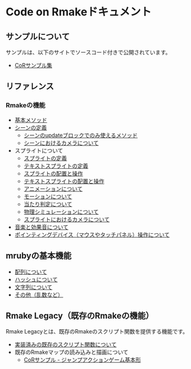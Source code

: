# Code on Rmakeドキュメント

## サンプルについて

サンプルは、以下のサイトでソースコード付きで公開されています。

* [CoRサンプル集](https://rmake.jp/games/cor_examples)

## リファレンス

### Rmakeの機能

* [基本メソッド](rmake/basic.md)
* [シーンの定義](rmake/scene.md)
  * [シーンのupdateブロックでのみ使えるメソッド](rmake/scene_update.md)
  * [シーンにおけるカメラについて](rmake/scene_camera.md)
* スプライトについて
  * [スプライトの定義](rmake/define_sprite.md)
  * [テキストスプライトの定義](rmake/define_text_sprite.md)
  * [スプライトの配置と操作](rmake/sprite.md)
  * [テキストスプライトの配置と操作](rmake/text_sprite.md)
  * [アニメーションについて](rmake/animation.md)
  * [モーションについて](rmake/motion.md)
  * [当たり判定について](rmake/collision.md)
  * [物理シミュレーションについて](rmake/physics.md)
  * [スプライトにおけるカメラについて](rmake/sprite_camera.md)
* [音楽と効果音について](rmake/sound.md)
* [ポインティングデバイス（マウスやタッチパネル）操作について](rmake/pointer.md)

## mrubyの基本機能

* [配列について](mruby/array.md)
* [ハッシュについて](mruby/hash.md)
* [文字列について](mruby/string.md)
* [その他（乱数など）](mruby/others.md)

## Rmake Legacy（既存のRmakeの機能）

Rmake Legacyとは、既存のRmakeのスクリプト関数を提供する機能です。

* [実装済みの既存のスクリプト関数について](https://rmake.jp/document/cor_compatibility)
* 既存のRmakeマップの読み込みと描画について
  * [CoRサンプル - ジャンプアクションゲーム基本形](https://rmake.jp/games/30469/cor_example)
